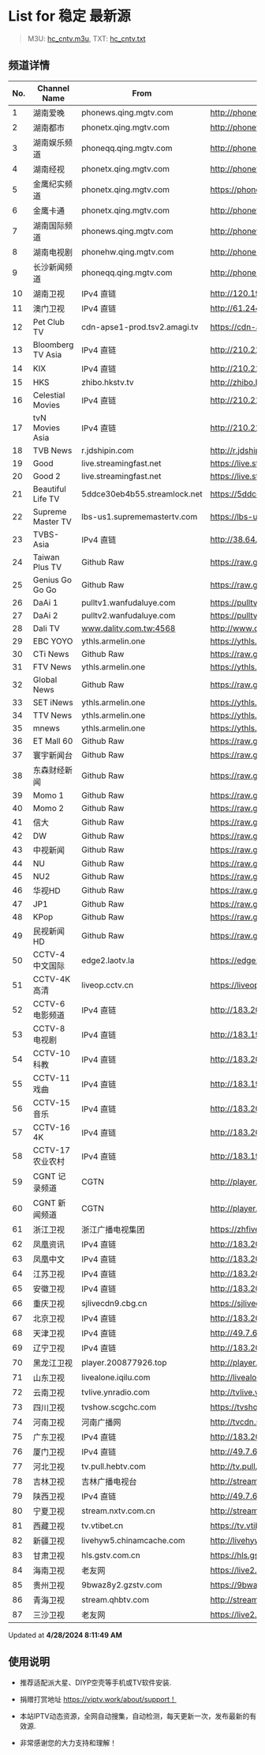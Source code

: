 # List for **稳定 最新源**

> M3U: [hc_cntv.m3u](./hc_cntv.m3u), TXT: [hc_cntv.txt](./txt/hc_cntv.txt)

## 频道详情

| No. | Channel Name | From | Source |
| --- | ------------ | ---- | ------ |
| 1 | 湖南爱晚 | phonews.qing.mgtv.com | <http://phonews.qing.mgtv.com/nn_live/nn_x64/dWlwPTEwMy43MS43MC4xMDMmcWlkPSZzPTRhNzk1NTk4MzgzZDU3YjQ5MzJkZDVhYTQyODFhZjM3JmVzPTE3MTQzMDc0MDUmdXVpZD0wNGZlNmU5N2I4Mzk2MmMwYmNlNGIzZGM5ZjNjMmVkMS02NzQ3NDY2NyZ2PTImYXM9MCZjZG5leF9pZD13c19waG9uZTM,/HNGGMPP360.m3u8> |
| 2 | 湖南都市 | phonetx.qing.mgtv.com | <http://phonetx.qing.mgtv.com/nn_live/nn_x64/dWlwPTEwMy43MS43MC4xMDMmcWlkPSZzPTk3Y2EzOWEzZjlhNGU2N2Y4YjI0MWVjYmIyMmFhZjRlJmVzPTE3MTQzMDgzNTAmdXVpZD01NzgyYjM1OWQxNzAzOGVjZjkzNTZlNWZlYmEyMzZkNS02NzQ3NDY2NyZ2PTImYXM9MCZjZG5leF9pZD10eF9waG9uZV9saXZl/HNDSMPP360.m3u8> |
| 3 | 湖南娱乐频道 | phoneqq.qing.mgtv.com | <http://phoneqq.qing.mgtv.com/nn_live/nn_x64/dWlwPTEwMy43MS43MC4xMDMmcWlkPSZzPWYzZGMzMjkzZDhmNjlkMjc5OWFiY2M3ZTE4MDNmNjBhJmVzPTE3MTQyOTg1MTImdXVpZD1lNGQ5Nzg2OGI2YjBkNTEyMGNkZGE1MzUwM2E5YTNjYy02NzQ3NDY2NyZ2PTImYXM9MCZjZG5leF9pZD1xcV9waG9uZV9saXZl/HNYLMPP360.m3u8> |
| 4 | 湖南经视 | phonetx.qing.mgtv.com | <http://phonetx.qing.mgtv.com/nn_live/nn_x64/dWlwPTEwMy43MS43MC4xMDMmcWlkPSZzPTIwMTllNGFlMmYwYWFmNGNiYzNlMjkzNmJmNzM3ODAyJmVzPTE3MTQzMDg0NDUmdXVpZD00NGM3OTgyODJhNzc3NTE4MmJiOWUwNWUzZDNlNzMxZS02NzQ3NDY2NyZ2PTImYXM9MCZjZG5leF9pZD10eF9waG9uZV9saXZl/HNJSMPP360.m3u8> |
| 5 | 金鹰纪实频道 | phonetx.qing.mgtv.com | <https://phonetx.qing.mgtv.com/nn_live/nn_x64/dWlwPTEwMy43MS43MC4xMDMmcWlkPSZzPTY1YmJjNTlhNTVkNWRlNmEyNTJiOTI5OTgxY2UzZGFkJmVzPTE3MTQyOTEyNTUmdXVpZD0zOTUyYzNmYTM5NDI1NWQwNGRhOTRkZWI2YmE0NWQwMy02NzQ3NDY2NyZ2PTImYXM9MCZjZG5leF9pZD10eF9waG9uZV9saXZl/JYJSMPP360.m3u8> |
| 6 | 金鹰卡通 | phonetx.qing.mgtv.com | <http://phonetx.qing.mgtv.com/nn_live/nn_x64/dWlwPTEwMy43MS43MC4xMDMmcWlkPSZzPWYyNWFlNTRjMzg3MjJiMjBiZjE3ZDE4NGZmMzRmZTNiJmVzPTE3MTQyOTMwMDUmdXVpZD0zZGU1YTMwODU5YjkxN2Y5YWUyNzMzNDg4YjA2NmQ4MS02NzQ3NDY2NyZ2PTImYXM9MCZjZG5leF9pZD10eF9waG9uZV9saXZl/JYKTMPP360.m3u8> |
| 7 | 湖南国际频道 | phonews.qing.mgtv.com | <http://phonews.qing.mgtv.com/nn_live/nn_x64/dWlwPTEwMy43MS43MC4xMDMmcWlkPSZzPTdiMmE1Yzc0OWQ3MTYxMTdhODUxZGEyNTdkODYyN2I1JmVzPTE3MTQyOTY3NTkmdXVpZD1jMzFlMGQxNmI5MTEwZGI1ZWU2OTk4NjQzYjYxZGZhYy02NzQ3NDY2NyZ2PTImYXM9MCZjZG5leF9pZD13c19waG9uZTM,/HNGJMPP360.m3u8> |
| 8 | 湖南电视剧 | phonehw.qing.mgtv.com | <http://phonehw.qing.mgtv.com/nn_live/nn_x64/dWlwPTEwMy43MS43MC4xMDMmcWlkPSZzPTA2MjhhNDBiYTg3ZDhjYjc5OWU5MGM0YzhhYjJmODBlJmVzPTE3MTQyOTQxMDImdXVpZD02YjU4N2MyZmI3NDkwNmQ2YWIwN2FhNzc5MDBkOTQyYi02NzQ3NDY2NyZ2PTImYXM9MCZjZG5leF9pZD1od19waG9uZQ,,/HNDSJMPP360.m3u8> |
| 9 | 长沙新闻频道 | phoneqq.qing.mgtv.com | <http://phoneqq.qing.mgtv.com/nn_live/nn_x64/dWlwPTEwMy43MS43MC4xMDMmcWlkPSZzPTgwODhjMjQzMThkYTBmYzc2MjI3Mzk0MmU0Mjc0Njg5JmVzPTE3MTQzMDY1NjcmdXVpZD05ZWViYjE5OWEwNjAzN2RmODVhY2M2NGRhZjhlM2U3Mi02NzQ3NDY2NyZ2PTImYXM9MCZjZG5leF9pZD1xcV9waG9uZV9saXZl/CSXWMPP360.m3u8> |
| 10 | 湖南卫视 | IPv4 直链 | <http://120.196.232.43:8088/rrs03.hw.gmcc.net/PLTV/651/224/3221226698/1.m3u8> |
| 11 | 澳门卫视 | IPv4 直链 | <http://61.244.22.4/ch1/ch1.live/playlist.m3u8> |
| 12 | Pet Club TV | cdn-apse1-prod.tsv2.amagi.tv | <https://cdn-apse1-prod.tsv2.amagi.tv/linear/amg01076-lightningintern-petclub-samsungnz/playlist.m3u8> |
| 13 | Bloomberg TV Asia | IPv4 直链 | <http://210.210.155.37/dr9445/h/h03/index.m3u8> |
| 14 | KIX | IPv4 直链 | <http://210.210.155.37/dr9445/h/h07/index.m3u8> |
| 15 | HKS | zhibo.hkstv.tv | <http://zhibo.hkstv.tv/livestream/mutfysrq/playlist.m3u8> |
| 16 | Celestial Movies | IPv4 直链 | <http://210.210.155.37/dr9445/h/h14/index.m3u8> |
| 17 | tvN Movies Asia | IPv4 直链 | <http://210.210.155.37/dr9445/h/h21/index.m3u8> |
| 18 | TVB News | r.jdshipin.com | <http://r.jdshipin.com/CkuBd> |
| 19 | Good | live.streamingfast.net | <https://live.streamingfast.net/osmflivech1.m3u8> |
| 20 | Good 2 | live.streamingfast.net | <https://live.streamingfast.net/osmflivech2.m3u8> |
| 21 | Beautiful Life TV | 5ddce30eb4b55.streamlock.net | <https://5ddce30eb4b55.streamlock.net/bltvhd/bltv1/playlist.m3u8> |
| 22 | Supreme Master TV | lbs-us1.suprememastertv.com | <https://lbs-us1.suprememastertv.com/720p.m3u8> |
| 23 | TVBS-Asia | IPv4 直链 | <http://38.64.72.148/hls/modn/list/4005/playlist.m3u8> |
| 24 | Taiwan Plus TV | Github Raw | <https://raw.githubusercontent.com/ChiSheng9/iptv/master/TV78.m3u8> |
| 25 | Genius Go Go Go | Github Raw | <https://raw.githubusercontent.com/ChiSheng9/iptv/master/TV26.m3u8> |
| 26 | DaAi 1 | pulltv1.wanfudaluye.com | <https://pulltv1.wanfudaluye.com/live/tv1.m3u8> |
| 27 | DaAi 2 | pulltv2.wanfudaluye.com | <https://pulltv2.wanfudaluye.com/live/tv2.m3u8> |
| 28 | Dali TV | www.dalitv.com.tw:4568 | <http://www.dalitv.com.tw:4568/live/dali/index.m3u8> |
| 29 | EBC YOYO | ythls.armelin.one | <https://ythls.armelin.one/channel/UCiWRSesvSYmY7YOyz0tv_zQ.m3u8> |
| 30 | CTi News | Github Raw | <https://raw.githubusercontent.com/ChiSheng9/iptv/master/TV28.m3u8> |
| 31 | FTV News | ythls.armelin.one | <https://ythls.armelin.one/channel/UC2VmWn8dAqkzlQqvy02E1PA.m3u8> |
| 32 | Global News | Github Raw | <https://raw.githubusercontent.com/ChiSheng9/iptv/master/TV02.m3u8> |
| 33 | SET iNews | ythls.armelin.one | <https://ythls.armelin.one/channel/UCoNYj9OFHZn3ACmmeRCPwbA.m3u8> |
| 34 | TTV News | ythls.armelin.one | <https://ythls.armelin.one/channel/UC8ROUUjHzEQm-ndb69CX8Ww.m3u8> |
| 35 | mnews | ythls.armelin.one | <https://ythls.armelin.one/channel/UC4LjkybVKXCDlneVXlKAbmw.m3u8> |
| 36 | ET Mall 60 | Github Raw | <https://raw.githubusercontent.com/ChiSheng9/iptv/master/TV18.m3u8> |
| 37 | 寰宇新闻台 | Github Raw | <https://raw.githubusercontent.com/ChiSheng9/iptv/master/TV02.m3u8> |
| 38 | 东森财经新闻 | Github Raw | <https://raw.githubusercontent.com/ChiSheng9/iptv/master/TV03.m3u8> |
| 39 | Momo 1 | Github Raw | <https://raw.githubusercontent.com/ChiSheng9/iptv/master/TV04.m3u8> |
| 40 | Momo 2 | Github Raw | <https://raw.githubusercontent.com/ChiSheng9/iptv/master/TV05.m3u8> |
| 41 | 信大 | Github Raw | <https://raw.githubusercontent.com/ChiSheng9/iptv/master/TV07.m3u8> |
| 42 | DW | Github Raw | <https://raw.githubusercontent.com/ChiSheng9/iptv/master/TV08.m3u8> |
| 43 | 中视新闻 | Github Raw | <https://raw.githubusercontent.com/ChiSheng9/iptv/master/TV09.m3u8> |
| 44 | NU | Github Raw | <https://raw.githubusercontent.com/ChiSheng9/iptv/master/TV10.m3u8> |
| 45 | NU2 | Github Raw | <https://raw.githubusercontent.com/ChiSheng9/iptv/master/TV14.m3u8> |
| 46 | 华视HD | Github Raw | <https://raw.githubusercontent.com/ChiSheng9/iptv/master/TV12.m3u8> |
| 47 | JP1 | Github Raw | <https://raw.githubusercontent.com/ChiSheng9/iptv/master/TV15.m3u8> |
| 48 | KPop | Github Raw | <https://raw.githubusercontent.com/ChiSheng9/iptv/master/TV16.m3u8> |
| 49 | 民视新闻HD | Github Raw | <https://raw.githubusercontent.com/ChiSheng9/iptv/master/TV17.m3u8> |
| 50 | CCTV-4 中文国际 | edge2.laotv.la | <https://edge2.laotv.la/live/CCTV4A/sc-gaFECQ/a1_index.m3u8> |
| 51 | CCTV-4K 高清 | liveop.cctv.cn | <https://liveop.cctv.cn/hls/4KHD/playlist.m3u8> |
| 52 | CCTV-6 电影频道 | IPv4 直链 | <http://183.204.13.13/1.v.smtcdns.net/hlslive-tx-cdn.ysp.cctv.cn/ysp/2022574302.m3u8> |
| 53 | CCTV-8 电视剧 | IPv4 直链 | <http://183.196.25.171:808/hls/77/index.m3u8> |
| 54 | CCTV-10 科教 | IPv4 直链 | <http://183.204.13.13/1.v.smtcdns.net/hlslive-tx-cdn.ysp.cctv.cn/ysp/2022573002.m3u8> |
| 55 | CCTV-11 戏曲 | IPv4 直链 | <http://183.196.25.171:808/hls/11/index.m3u8> |
| 56 | CCTV-15 音乐 | IPv4 直链 | <http://183.204.13.13/1.v.smtcdns.net/hlslive-tx-cdn.ysp.cctv.cn/ysp/2022575502.m3u8> |
| 57 | CCTV-16 4K | IPv4 直链 | <http://183.204.13.13/1.v.smtcdns.net/hlslive-tx-cdn.ysp.cctv.cn/ysp/2022575402.m3u8> |
| 58 | CCTV-17 农业农村 | IPv4 直链 | <http://183.196.25.171:808/hls/93/index.m3u8> |
| 59 | CGNT 记录频道 | CGTN | <http://player.200877926.top/169l/vjs/?id=https://livedoc.cgtn.com/1000d/prog_index.m3u8> |
| 60 | CGNT 新闻频道 | CGTN | <http://player.200877926.top/169l/vjs/?id=http://live.cgtn.com/1000/prog_index.m3u8> |
| 61 | 浙江卫视 | 浙江广播电视集团 | <https://zhfivel02.cztv.com/channel01/720p.m3u8?auth_key=1714291073-088e2fb01550f30aa31c19a0d4b6bc4a-0-c837241db9f09805bf277a800f12e33e> |
| 62 | 凤凰资讯 | IPv4 直链 | <http://183.204.13.237/cee7354084e908e7d71a99f88ecd0c61.v.smtcdns.net/qctv.fengshows.cn/live/0701pin72.m3u8> |
| 63 | 凤凰中文 | IPv4 直链 | <http://183.204.13.237/cee7354084e908e7d71a99f88ecd0c61.v.smtcdns.net/qctv.fengshows.cn/live/0701pcc72.m3u8> |
| 64 | 江苏卫视 | IPv4 直链 | <http://183.204.13.13/1.v.smtcdns.net/hlslive-tx-cdn.ysp.cctv.cn/ysp/2000295602.m3u8> |
| 65 | 安徽卫视 | IPv4 直链 | <http://183.204.13.13/1.v.smtcdns.net/hlslive-tx-cdn.ysp.cctv.cn/ysp/2000298002.m3u8> |
| 66 | 重庆卫视 | sjlivecdn9.cbg.cn | <https://sjlivecdn9.cbg.cn/202404281605/app_2/_definst_/ls_2.stream/chunklist.m3u8> |
| 67 | 北京卫视 | IPv4 直链 | <http://183.204.13.13/1.v.smtcdns.net/hlslive-tx-cdn.ysp.cctv.cn/ysp/2000272102.m3u8> |
| 68 | 天津卫视 | IPv4 直链 | <http://49.7.69.154/lnbuv52.live.bestvcdn.com.cn/liveplay-kk.rtxapp.com/live/program/live/tjwshd/2300000/mnf.m3u8> |
| 69 | 辽宁卫视 | IPv4 直链 | <http://183.204.13.13/1.v.smtcdns.net/hlslive-tx-cdn.ysp.cctv.cn/ysp/2000281302.m3u8> |
| 70 | 黑龙江卫视 | player.200877926.top | <http://player.200877926.top/videojs.php?id=https://idclive.hljtv.com:4430/live/hljws_own.m3u8> |
| 71 | 山东卫视 | livealone.iqilu.com | <http://livealone.iqilu.com/iqilu/sdtvhjOF03kn.m3u8> |
| 72 | 云南卫视 | tvlive.ynradio.com | <http://tvlive.ynradio.com/live/yunnanweishi/chunks.m3u8> |
| 73 | 四川卫视 | tvshow.scgchc.com | <https://tvshow.scgchc.com/hdlive/sctv18f9fb5888dedbe0c6a1b/1.m3u8> |
| 74 | 河南卫视 | 河南广播网 | <http://tvcdn.stream3.hndt.com/tv/65c4a6d5017e1000b2b6ea2500000000_transios/playlist.m3u8?wsSecret=2bdf0d6caff8b7a3269c7cc58e78b325&wsTime=1714305012> |
| 75 | 广东卫视 | IPv4 直链 | <http://183.204.13.13/1.v.smtcdns.net/hlslive-tx-cdn.ysp.cctv.cn/ysp/2000292702.m3u8> |
| 76 | 厦门卫视 | IPv4 直链 | <http://49.7.69.154/lnbuv52.live.bestvcdn.com.cn/liveplay-kk.rtxapp.com/live/program/live/xmws/1300000/mnf.m3u8> |
| 77 | 河北卫视 | tv.pull.hebtv.com | <http://tv.pull.hebtv.com/jishi/weishipindao.m3u8?t=2510710360&k=f1b16a3a3866dafecb94ec2bb4160e58> |
| 78 | 吉林卫视 | 吉林广播电视台 | <http://stream1.jlntv.cn/jlws/playlist.m3u8?_upt=dfe6b40a1714298933> |
| 79 | 陕西卫视 | IPv4 直链 | <http://49.7.69.154/lnbuv52.live.bestvcdn.com.cn/liveplay-kk.rtxapp.com/live/program/live/sxws/1300000/mnf.m3u8> |
| 80 | 宁夏卫视 | stream.nxtv.com.cn | <http://stream.nxtv.com.cn/wspd/sd/live.m3u8?_upt=f55746d71714430955> |
| 81 | 西藏卫视 | tv.vtibet.cn | <https://tv.vtibet.cn/live/vuXz3cg3TmRUYg.m3u8?secret=ae67e9c4ba312643efe5ecef5e6d530f&time=662e0422> |
| 82 | 新疆卫视 | livehyw5.chinamcache.com | <http://livehyw5.chinamcache.com/hyw/zb01.m3u8?txSecret=ac4608d03b3fec4557d137827a3f4bb6&txTime=95A66655> |
| 83 | 甘肃卫视 | hls.gstv.com.cn | <https://hls.gstv.com.cn/49048r/6e1sy2.m3u8> |
| 84 | 海南卫视 | 老友网 | <https://live2.hnntv.cn/srs/tv/lywsgq.m3u8?_upt=47b4ed761714296416> |
| 85 | 贵州卫视 | 9bwaz8y2.gzstv.com | <https://9bwaz8y2.gzstv.com/live/CH01_lo.m3u8?txSecret=204f2a766c2da31e11b245992c29a157&txTime=662E030F> |
| 86 | 青海卫视 | stream.qhbtv.com | <http://stream.qhbtv.com/qhws/sd/live.m3u8?_upt=d8d2d61b1714298740> |
| 87 | 三沙卫视 | 老友网 | <https://live2.hnntv.cn/srs/tv/ssws.m3u8?_upt=0b186c441714297169> |

Updated at **4/28/2024 8:11:49 AM**

## 使用说明

- 推荐适配派大星、DIYP空壳等手机或TV软件安装.

- 捐赠打赏地址 <https://viptv.work/about/support！>

- 本站IPTV动态资源，全网自动搜集，自动检测，每天更新一次，发布最新的有效源.

- 非常感谢您的大力支持和理解！
